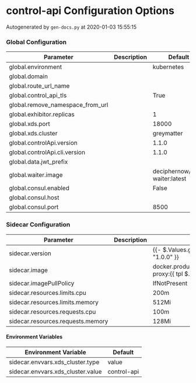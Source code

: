 # control-api Configuration Options

Autogenerated by `gen-docs.py` at 2020-01-03 15:55:15

### Global Configuration

| Parameter                        | Description | Default                       |
|----------------------------------|-------------|-------------------------------|
| global.environment               |             | kubernetes                    |
| global.domain                    |             |                               |
| global.route_url_name            |             |                               |
| global.control_api_tls           |             | True                          |
| global.remove_namespace_from_url |             |                               |
| global.exhibitor.replicas        |             | 1                             |
| global.xds.port                  |             | 18000                         |
| global.xds.cluster               |             | greymatter                    |
| global.controlApi.version        |             | 1.1.0                         |
| global.controlApi.cli.version    |             | 1.1.0                         |
| global.data.jwt_prefix           |             |                               |
| global.waiter.image              |             | deciphernow/k8s-waiter:latest |
| global.consul.enabled            |             | False                         |
| global.consul.host               |             |                               |
| global.consul.port               |             | 8500                          |

### Sidecar Configuration

| Parameter                         | Description | Default                                                                                     |
|-----------------------------------|-------------|---------------------------------------------------------------------------------------------|
| sidecar.version                   |             | {{- $.Values.global.catalog.sidecar.version \| default "1.0.0" }}                           |
| sidecar.image                     |             | docker.production.deciphernow.com/deciphernow/gm-proxy:{{ tpl $.Values.sidecar.version $ }} |
| sidecar.imagePullPolicy           |             | IfNotPresent                                                                                |
| sidecar.resources.limits.cpu      |             | 200m                                                                                        |
| sidecar.resources.limits.memory   |             | 512Mi                                                                                       |
| sidecar.resources.requests.cpu    |             | 100m                                                                                        |
| sidecar.resources.requests.memory |             | 128Mi                                                                                       |

#### Environment Variables

| Environment Variable              | Default     |
|-----------------------------------|-------------|
| sidecar.envvars.xds_cluster.type  | value       |
| sidecar.envvars.xds_cluster.value | control-api |


